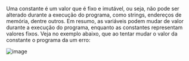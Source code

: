 Uma constante é um valor que é fixo e imutável, ou seja, não pode ser alterado durante a execução do programa, como strings, endereços de memória, dentre outros.
Em resumo, as variáveis podem mudar de valor durante a execução do programa, enquanto as constantes representam valores fixos.
Veja no exemplo abaixo, que ao tentar mudar o valor da constante o programa da um erro:

![image](https://github.com/flapaixao/dio_projects/assets/144342171/3384c89e-5be5-4170-afbf-0e01ddf33391)
